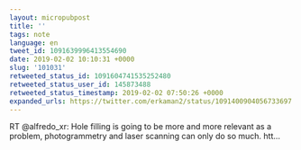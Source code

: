 ```yaml
---
layout: micropubpost
title: ''
tags: note
language: en
tweet_id: 1091639996413554690
date: 2019-02-02 10:10:31 +0000
slug: '101031'
retweeted_status_id: 1091604741535252480
retweeted_status_user_id: 145873488
retweeted_status_timestamp: 2019-02-02 07:50:26 +0000
expanded_urls: https://twitter.com/erkaman2/status/1091400904056733697
---
```

RT @alfredo_xr: Hole filling is going to be more and more relevant as a problem, photogrammetry and laser scanning can only do so much. htt…
